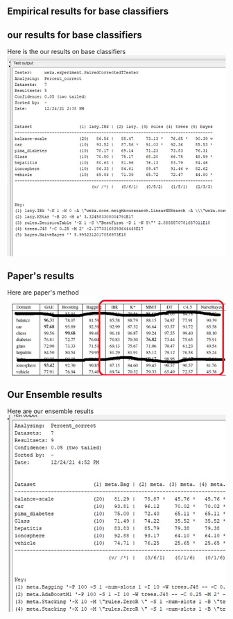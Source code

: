 
##  Empirical results for base classifiers 
## our results for base classifiers 
Here is the our results on base classifiers 
![img](https://github.com/Sarah-HA-2021/MLDM_HomeWork/blob/main/Project/images/empirical_results.jpg)

## Paper's results
Here are paper's method
![img](https://github.com/Sarah-HA-2021/MLDM_HomeWork/blob/main/Project/images/paper_results_base.jpg)


## Our Ensemble results 
Here are our ensemble results 
![img](https://github.com/Sarah-HA-2021/MLDM_HomeWork/blob/main/Project/images/ensemble_results.jpg)
